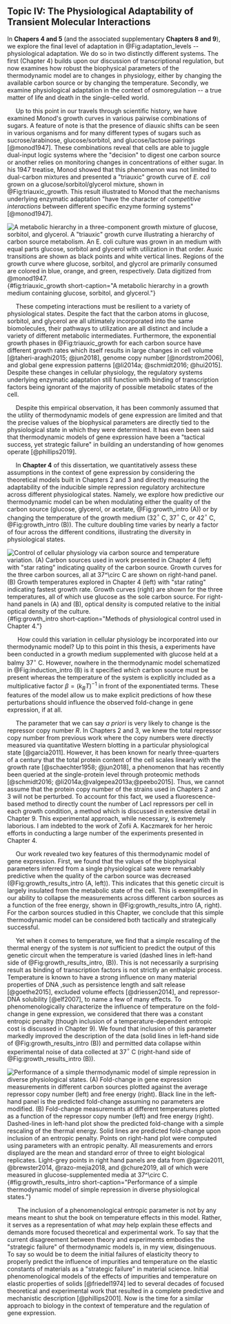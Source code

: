 ## Topic IV: The Physiological Adaptability of Transient Molecular Interactions

In **Chapers 4 and 5** (and the associated supplementary **Chapters 8 and 9**),
we explore the final level of adaptation in @Fig:adaptation_levels --
physiological adaptation. We do so in two distinctly different systems. The
first (Chapter 4) builds upon our discussion of transcriptional regulation, but
now examines how robust the biophysical parameters of the thermodynamic model
are to changes in physiology, either by changing the available carbon source or
by changing the temperature. Secondly, we examine
physiological adaptation in the context of osmoregulation -- a true matter of
life and death in the single-celled world.

&nbsp;&nbsp;&nbsp;&nbsp;&nbsp;Up to this point in our travels through scientific history, we have examined
Monod's growth curves  in various pairwise combinations of sugars. A feature of
note is that the presence of diauxic shifts can be seen in various organisms and
for many different types of sugars such as sucrose/arabinose, glucose/sorbitol, 
and glucose/lactose pairings [@monod1947]. These combinations reveal that cells
are able to juggle dual-input logic systems where the "decision" to digest one
carbon source or another relies on monitoring changes in concentrations of
either sugar. In his 1947 treatise, Monod showed that this phenomenon was not
limited to dual-carbon mixtures and presented a "triauxic" growth curve of *E.
coli* grown on a glucose/sorbitol/glycerol mixture, shown in
@Fig:triauxic_growth. This result illustrated to Monod that the mechanisms
underlying enzymatic adaptation "have the character of *competitive
interactions* between different specific enzyme forming systems" [@monod1947]. 

![**A metabolic hierarchy in a three-component growth mixture of glucose,
sorbitol, and glycerol.** A "triauxic" growth curve illustrating a hierarchy of
carbon source metabolism. An *E. coli* culture was grown in an medium with equal
parts glucose, sorbitol and glycerol with utilization in that order. Auxic
transitions are shown as black points and white vertical lines. Regions of the
growth curve where glucose, sorbitol, and glycrol are primarily consumed are
colored in blue, orange, and green, respectively. Data digitized from
@monod1947.](ch1_fig9){#fig:triauxic_growth short-caption="A metabolic hierarchy
in a growth medium containing glucose, sorbitol, and glycerol."}

&nbsp;&nbsp;&nbsp;&nbsp;&nbsp;These competing interactions must be resilient
to a variety of physiological states. Despite the fact that the carbon atoms
in glucose, sorbitol, and glycerol are all ultimately incorporated into the
same biomolecules, their pathways to utilization are all distinct and include
a variety of different metabolic intermediates. Furthermore, the exponential
growth phases in @Fig:triauxic_growth for each carbon source have different
growth rates which itself results in large changes in cell volume
[@taheri-araghi2015; @jun2018], genome copy number [@nordstrom2006], and
global gene expression patterns [@li2014a; @schmidt2016; @hui2015]. Despite
these changes in cellular physiology, the regulatory systems underlying
enzymatic adaptation still function with binding of transcription factors
being ignorant of the majority of possible metabolic states of the cell.

&nbsp;&nbsp;&nbsp;&nbsp;&nbsp;Despite this empirical observation, it has been
commonly assumed that the utility of thermodynamic models of gene expression are
limited and that the precise values of the biophysical parameters are
directly tied to the physiological state in which they were determined. It has even been said that thermodynamic models of gene
expression have been a "tactical success, yet strategic failure" in building
an understanding of how genomes operate [@phillips2019].

&nbsp;&nbsp;&nbsp;&nbsp;&nbsp;In **Chapter 4** of this dissertation, we
quantitatively assess these assumptions in the context of gene expression by
considering the theoretical models built in Chapters 2 and 3 and directly
measuring the adaptability of the inducible simple repression regulatory
architecture across different physiological states. Namely, we explore how
predictive our thermodynamic model can be when modulating either the quality of the
carbon source (glucose, glycerol, or acetate, @Fig:growth_intro (A)) or by
changing the temperature of the growth medium (32$^\circ$ C, 37$^\circ$ C, or
42$^\circ$ C, @Fig:growth_intro (B)). The culture doubling time varies by
nearly a factor of four across the different conditions, illustrating the
diversity in physiological states.

![**Control of cellular physiology via carbon source and temperature
variation.** (A) Carbon sources used in work presented in Chapter 4 (left) with
"star rating" indicating quality of the carbon source. Growth curves for the
three carbon sources, all at 37$^\circ$ C are shown on right-hand panel. (B)
Growth temperatures explored in Chapter 4 (left) with "star rating" indicating
fastest growth rate. Growth curves (right) are shown for the three temperatures,
all of which use glucose as the sole carbon source. For right-hand panels in (A)
and (B), optical density is computed relative to the initial optical density of
the culture.](ch1_fig10){#fig:growth_intro short-caption="Methods of
physiological control used in Chapter 4."}

&nbsp;&nbsp;&nbsp;&nbsp;&nbsp; How could this variation in cellular physiology
be incorporated into our thermodynamic model? Up to this point in this thesis, a
experiments have been conducted in a growth medium supplemented with glucose
held at a balmy 37$^\circ$ C. However, nowhere in the thermodynamic model
schematized in @Fig:induction_intro (B) is it specified *which* carbon source
must be present whereas the temperature of the system is explicitly included as
a multiplicative factor $\beta = \left(k_BT\right)^{-1}$ in front of the
exponentiated terms. These features of the model allow us to make explicit
predictions of how these perturbations should influence the observed fold-change
in gene expression, if at all.   


&nbsp;&nbsp;&nbsp;&nbsp;&nbsp;The parameter that we can say *a priori* is
very likely to change is the repressor copy number $R$. In Chapters 2 and 3,
we knew the total repressor copy number from previous work where the copy
numbers were directly measured via quantitative Western blotting in a
particular physiological state [@garcia2011]. However, it has been known for
nearly three-quarters of a century that the total protein content of the cell
scales linearly with the growth rate [@schaechter1958; @jun2018], a
phenomenon that has recently been queried at the single-protein level through
proteomic methods [@schmidt2016; @li2014a;@valgepea2013a;@peebo2015]. Thus,
we cannot assume that the protein copy number of the strains used in Chapters
2 and 3 will not be perturbed. To account for this fact, we used a
fluorescence-based method to directly count the number of LacI repressors per
cell in each growth condition, a method which is discussed in extensive
detail in Chapter 9. This experimental approach, while necessary, is
extremely laborious. I am indebted to the work of Zofii A. Kaczmarek for her
heroic efforts in conducting a large number of the experiments presented in
Chapter 4.


&nbsp;&nbsp;&nbsp;&nbsp;&nbsp;Our work revealed two key features of this
thermodynamic model of gene expression. First, we found that the values of
the biophysical parameters inferred from a single physiological sate were
remarkably predictive when the quality of the carbon source was decreased
(@Fig:growth_results_intro (A, left)). This indicates that this genetic circuit is
largely insulated from the metabolic state of the cell. This is exemplified
in our ability to collapse the measurements across different carbon sources
as a function of the free energy, shown in @Fig:growth_results_intro (A, right). For
the carbon sources studied in this Chapter, we conclude that this simple
thermodynamic model can be considered both tactically and strategically
successful.

&nbsp;&nbsp;&nbsp;&nbsp;&nbsp;Yet when it comes to temperature, we find
that a simple rescaling of the thermal energy of the system is *not*
sufficient to predict the output of this genetic circuit when the temperature
is varied (dashed lines in left-hand side of @Fig:growth_results_intro, (B)). This is
not necessarily a surprising result as binding of transcription factors is not
strictly an enthalpic process. Temperature is known to have a strong influence
on many material properties of DNA ,such as persistence length and salt
release [@goethe2015], excluded volume effects [@driessen2014], and
repressor-DNA solubility [@elf2007], to name a few of many effects. To phenomenologically
characterize the influence of temperature on the fold-change in gene expression,
we considered that there was a constant entropic penalty (though inclusion of a
temperature-dependent entropic cost is discussed in  Chapter 9). We found that
inclusion of this parameter markedly improved the description of the data (solid
lines in left-hand side of @Fig:growth_results_intro (B)) and permitted data
collapse within experimental noise of data collected at 37$^\circ$ C (right-hand
side of @Fig:growth_results_intro (B)).

![**Performance of a simple thermodynamic model of simple repression in
diverse physiological states.** (A) Fold-change in gene expression
measurements in different carbon sources plotted against the average
repressor copy number (left) and free energy (right). Black line in the
left-hand panel is the predicted fold-change assuming no parameters are
modified. (B) Fold-change measurements at different temperatures plotted as a
function of the repressor copy number (left) and free energy (right).
Dashed-lines in left-hand plot show the predicted fold-change with a simple
rescaling of the thermal energy. Solid lines are predicted fold-change upon
inclusion of an entropic penalty. Points on right-hand plot were computed
using parameters with an entropic penalty. All measurements and errors
displayed are the mean and standard error of three to eight biological
replicates. Light-grey points in right hand panels are data from @garcia2011,
@brewster2014, @razo-mejia2018, and @chure2019, all of which were measured in
glucose-supplemented media at 37$^\circ$
C.](ch1_fig11){#fig:growth_results_intro short-caption="Performance of a
simple thermodynamic model of simple repression in diverse physiological
states."}

&nbsp;&nbsp;&nbsp;&nbsp;&nbsp; The inclusion of a phenomenological entropic
parameter is not by any means meant to shut the book on temperature effects
in this model. Rather, it serves as a representation of what *may* help
explain these effects and demands more focused theoretical and experimental
work. To say that the current disagreement between theory and experiments
embodies the "strategic failure" of thermodynamic models is, in my view,
disingenuous. To say so would be to deem the initial failures of elasticity
theory to properly predict the influence of impurities and temperature on the
elastic constants of materials as a "strategic failure" in material science.
Initial phenomenological models of the effects of impurities and temperature on
elastic properties of solids [@friedel1974] led to several decades of focused theoretical and experimental
work that resulted in a complete predictive and mechanistic description
[@phillips2001]. Now is the time for a similar approach to biology in the context of
temperature and the regulation of gene expression. 

